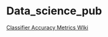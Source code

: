 # Data_science_pub
[Classifier Accuracy Metrics WIki](https://github.com/cglosser72/Data_science_pub/wiki/Classifier-Accuracy-Metrics)
